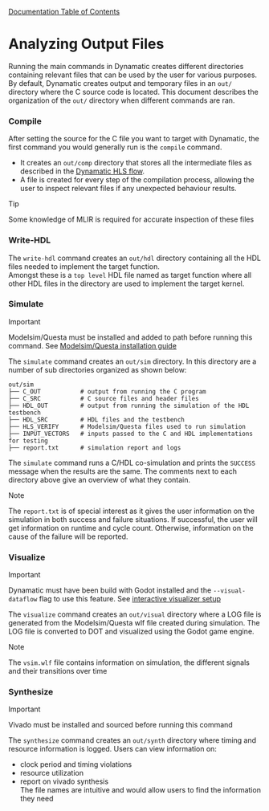 [Documentation Table of Contents](../README.md)  
# Analyzing Output Files
Running the main commands in Dynamatic creates different directories containing relevant files that can be used by the user for various purposes. By default, Dynamatic creates output and temporary files in an `out/` directory where the C source code is located. This document describes the organization of the `out/` directory when different commands are ran. 

### Compile
After setting the source for the C file you want to target with Dynamatic, the first command you would generally run is the `compile` command.  
- It creates an `out/comp` directory that stores all the intermediate files as described in the [Dynamatic HLS flow](../DeveloperGuide/DynamaticHLSFlow.md).
- A file is created for every step of the compilation process, allowing the user to inspect relevant files if any unexpected behaviour results.
> [!TIP]
> Some knowledge of MLIR is required for accurate inspection of these files

### Write-HDL
The `write-hdl` command creates an `out/hdl` directory containing all the HDL files needed to implement the target function.  
Amongst these is a `top level` HDL file named as target function where all other HDL files in the directory are used to implement the target kernel.

### Simulate
> [!IMPORTANT]
> Modelsim/Questa must be installed and added to path before running this command. See [Modelsim/Questa installation guide](AdvancedBuild.md#6-modelsimquesta-installation)  

The `simulate` command creates an `out/sim` directory. In this directory are a number of sub directories organized as shown below:
```
out/sim
├── C_OUT           # output from running the C program
├── C_SRC           # C source files and header files
├── HDL_OUT         # output from running the simulation of the HDL testbench
├── HDL_SRC         # HDL files and the testbench
├── HLS_VERIFY      # Modelsim/Questa files used to run simulation
├── INPUT_VECTORS   # inputs passed to the C and HDL implementations for testing
├── report.txt      # simulation report and logs
```
The `simulate` command runs a C/HDL co-simulation and prints the `SUCCESS` message when the results are the same. The comments next to each directory above give an overview of what they contain.  
> [!NOTE]  
> The `report.txt` is of special interest as it gives the user information on the simulation in both success and failure situations. If successful, the user will get information on runtime and cycle count. Otherwise, information on the cause of the failure will be reported.  

### Visualize
> [!IMPORTANT]
> Dynamatic must have been build with Godot installed and the `--visual-dataflow` flag to use this feature. See [interactive visualizer setup](AdvancedBuild.md#4-interactive-dataflow-circuit-visualizer)  

The `visualize` command creates an `out/visual` directory where a LOG file is generated from the Modelsim/Questa wlf file created during simulation. The LOG file is converted to DOT and visualized using the Godot game engine.  
> [!NOTE]
> The `vsim.wlf` file contains information on simulation, the different signals and their transitions over time  

### Synthesize
> [!IMPORTANT]
> Vivado must be installed and sourced before running this command  

The `synthesize` command creates an `out/synth` directory where timing and resource information is logged. Users can view information on:
- clock period and timing violations
- resource utilization
- report on vivado synthesis  
The file names are intuitive and would allow users to find the information they need  